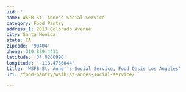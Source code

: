 ```yaml
---
uid: ''
name: WSFB-St. Anne's Social Service
category: Food Pantry
address_1: 2013 Colorado Avenue
city: Santa Monica
state: CA
zipcode: '90404'
phone: 310.829.4411
latitude: '34.0266996'
longitude: '-118.4766044'
title: 'WSFB-St. Anne''s Social Service, Food Oasis Los Angeles'
uri: /food-pantry/wsfb-st-annes-social-service/

---
```

